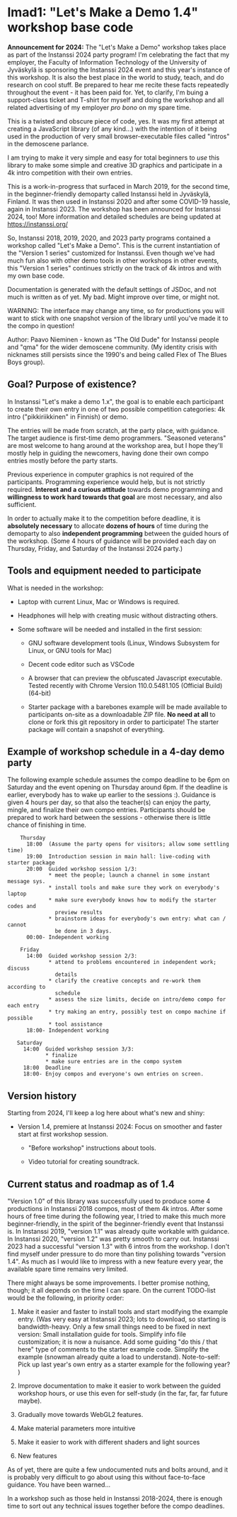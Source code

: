 # lmad1: "Let's Make a Demo 1.4" workshop base code

**Announcement for 2024:** The "Let's Make a Demo" workshop takes place as
part of the Instanssi 2024 party program! I'm celebrating the fact
that my employer, the Faculty of Information Technology of the University
of Jyväskylä is sponsoring the Instanssi 2024 event and this year's
instance of this workshop. It is also the best place in the world to study,
teach, and do research on cool stuff. Be prepared to hear me recite these facts
repeatedly throughout the event - it has been paid for. Yet, to clarify,
I'm buing a support-class ticket and T-shirt for myself and doing the
workshop and all related advertising of my employer *pro bono* on my
spare time.

This is a twisted and obscure piece of code, yes. It was my first
attempt at creating a JavaScript library (of any kind...) with the
intention of it being used in the production of very small
browser-executable files called "intros" in the demoscene parlance.

I am trying to make it very simple and easy for total beginners to
*use* this library to make some simple and creative 3D graphics and
participate in a 4k intro competition with their own entries.

This is a work-in-progress that surfaced in March 2019, for the second time, in
the beginner-friendly demoparty called Instanssi held in Jyväskylä, Finland. It
was then used in Instanssi 2020 and after some COVID-19 hassle, again in
Instanssi 2023. The workshop has been announced for Instanssi 2024, too!
More information and detailed schedules are being updated at
https://instanssi.org/

So, Instanssi 2018, 2019, 2020, and 2023 party programs contained a workshop called
"Let's Make a Demo". This is the current instantiation of the "Version 1 series"
customized for Instanssi. Even though we've had much fun also with other demo
tools in other workshops in other events, this "Version 1 series" continues
strictly on the track of 4k intros and with my own base code.

Documentation is generated with the default settings of JSDoc, and not
much is written as of yet. My bad. Might improve over time, or might
not.

WARNING: The interface may change any time, so for productions you
will want to stick with one snapshot version of the library until
you've made it to the compo in question!

Author: Paavo Nieminen - known as "The Old Dude" for Instanssi people
and "qma" for the wider demoscene community. (My identity crisis
with nicknames still persists since the 1990's and being called Flex of
The Blues Boys group).

## Goal? Purpose of existence?

In Instanssi "Let's make a demo 1.x", the goal is to enable each
participant to create their own entry in one of two possible
competition categories: 4k intro ("pikkiriikkinen" in Finnish) or
demo.

The entries will be made from scratch, at the party place, with guidance. The
target audience is first-time demo programmers. "Seasoned veterans" are most
welcome to hang around at the workshop area, but I hope they'll mostly help in
guiding the newcomers, having done their own compo entries mostly before the
party starts.

Previous experience in computer graphics is not required of the
participants. Programming experience would help, but is not strictly
required. **Interest and a curious attitude** towards demo programming
and **willingness to work hard towards that goal** are most necessary,
and also sufficient.

In order to actually make it to the competition before deadline, it is
**absolutely necessary** to allocate **dozens of hours** of time during
the demoparty to also **independent programming** between the guided hours
of the workshop. (Some 4 hours of guidance will be provided each day on
Thursday, Friday, and Saturday of the Instanssi 2024 party.)

## Tools and equipment needed to participate

What is needed in the workshop:

- Laptop with current Linux, Mac or Windows is required.

- Headphones will help with creating music without distracting others.

- Some software will be needed and installed in the first session:

  + GNU software development tools (Linux, Windows Subsystem for Linux, or GNU tools for Mac)

  + Decent code editor such as VSCode

  + A browser that can preview the obfuscated Javascript executable. Tested recently with Chrome Version 110.0.5481.105 (Official Build) (64-bit)

  + Starter package with a barebones example will be made available to participants on-site as a downloadable ZIP file. **No need at all** to clone or fork this git repository in order to participate! The starter package will contain a snapshot of everything.

## Example of workshop schedule in a 4-day demo party

The following example schedule assumes the compo deadline to be 6pm on Saturday
and the event opening on Thursday around 6pm. If the deadline is earlier,
everybody has to wake up earlier to the sessions :). Guidance is given 4 hours
per day, so that also the teacher(s) can enjoy the party, mingle, and finalize
their own compo entries. Participants should be prepared to work hard between
the sessions - otherwise there is little chance of finishing in time.

```
    Thursday
      18:00  (Assume the party opens for visitors; allow some settling time)
      19:00  Introduction session in main hall: live-coding with starter package
      20:00  Guided workshop session 1/3:
             * meet the people; launch a channel in some instant message sys.
             * install tools and make sure they work on everybody's laptop
             * make sure everybody knows how to modify the starter codes and
               preview results
             * brainstorm ideas for everybody's own entry: what can / cannot
               be done in 3 days.
      00:00- Independent working

    Friday
      14:00  Guided workshop session 2/3:
             * attend to problems encountered in independent work; discuss
               details
             * clarify the creative concepts and re-work them according to
               schedule
             * assess the size limits, decide on intro/demo compo for each entry
             * try making an entry, possibly test on compo machine if possible
             * tool assistance
      18:00- Independent working

   Saturday
     14:00  Guided workshop session 3/3:
            * finalize
            * make sure entries are in the compo system
     18:00  Deadline
     18:00- Enjoy compos and everyone's own entries on screen.
```

## Version history

Starting from 2024, I'll keep a log here about what's new and shiny:

- Version 1.4, premiere at Instanssi 2024: Focus on smoother and faster start at
  first workshop session.
  
  + "Before workshop" instructions about tools.
  
  + Video tutorial for creating soundtrack.

## Current status and roadmap as of 1.4

"Version 1.0" of this library was successfully used to produce some 4
productions in Instanssi 2018 compos, most of them 4k intros. After some hours
of free time during the following year, I tried to make this much more
beginner-friendly, in the spirit of the beginner-friendly event that Instanssi
is. In Instanssi 2019, "version 1.1" was already quite workable with guidance.
In Instanssi 2020, "version 1.2" was pretty smooth to carry out. Instanssi
2023 had a successful "version 1.3" with 6 intros from the workshop. I don't
find myself under pressure to do more than tiny polishing towards
"version 1.4". As much as I would like to impress with a new feature every
year, the available spare time remains very limited.

There might always be some improvements. I better promise
nothing, though; it all depends on the time I can spare.
On the current TODO-list would be the following, in priority
order:

1. Make it easier and faster to install tools and start
   modifying the example entry. (Was very easy at Instanssi 2023; lots to download, so starting is bandwidth-heavy. Only a few small things need to be fixed in next version: Small installation guide for tools. Simplify info file customization; it is now a nuisance. Add some guiding "do this / that here" type of comments to the starter example code. Simplify the example (snowman already quite a load to understand). Note-to-self: Pick up last year's own entry as a starter example for the following year? )

2. Improve documentation to make it easier to work between the guided
   workshop hours, or use this even for self-study (in the far, far, far
   future maybe).

3. Gradually move towards WebGL2 features.

4. Make material parameters more intuitive

5. Make it easier to work with different shaders and light sources

6. New features

As of yet, there are quite a few undocumented nuts and bolts around,
and it is probably very difficult to go about using this without
face-to-face guidance. You have been warned...

In a workshop such as those held in Instanssi 2018-2024, there is enough time to
sort out any technical issues together before the compo deadlines.
